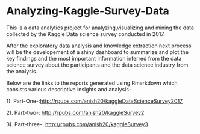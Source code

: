 # Analyzing-Kaggle-Survey-Data
This is a data analytics project for analyzing,visualizing and mining the data collected by the Kaggle Data science survey conducted in 2017.

After the exploratory data analysis and knowledge extraction next process will be the developement of a shiny dashboard to summarize and plot the key findings and the most important information inferred from the data science survey about the participants and the data science industry from the analysis.

Below are the links to the reports generated using Rmarkdown which consists various descriptive insights and analysis-

1).  Part-One-:http://rpubs.com/anish20/kaggleDataScienceSurvey2017

2).  Part-two-: http://rpubs.com/anish20/kaggleSurvey2

3).  Part-three-: http://rpubs.com/anish20/kaggleSurvey3
